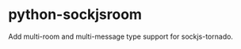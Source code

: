 python-sockjsroom
=================

Add multi-room and multi-message type support for sockjs-tornado.
